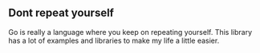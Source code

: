 ## Dont repeat yourself

Go is really a language where you keep on repeating yourself.
This library has a lot of examples and libraries to make my life a little easier.